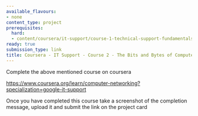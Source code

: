 ```yaml
---
available_flavours:
- none
content_type: project
prerequisites:
  hard:
  - content/coursera/it-support/course-1-technical-support-fundamentals
ready: true
submission_type: link
title: Coursera - IT Support - Course 2 - The Bits and Bytes of Computer Networking
---
```


Complete the above mentioned course on coursera

https://www.coursera.org/learn/computer-networking?specialization=google-it-support

Once you have completed this course take a screenshot of the completion message, upload it and submit the link on the project card
